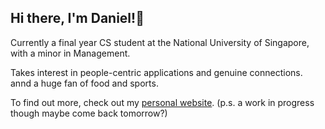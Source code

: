## Hi there, I'm Daniel!🚀

Currently a final year CS student at the National University of Singapore, with a minor in Management. 

Takes interest in people-centric applications and genuine connections. annd a huge fan of food and sports.

To find out more, check out my [personal website](github.com). (p.s. a work in progress though maybe come back tomorrow?) 

<!--
**daniellingzy/daniellingzy** is a ✨ _special_ ✨ repository because its `README.md` (this file) appears on your GitHub profile.

Here are some ideas to get you started:

- 🔭 I’m currently working on ...
- 🌱 I’m currently learning ...
- 👯 I’m looking to collaborate on ...
- 🤔 I’m looking for help with ...
- 💬 Ask me about ...
- 📫 How to reach me: ...
- 😄 Pronouns: ...
- ⚡ Fun fact: ...
-->
